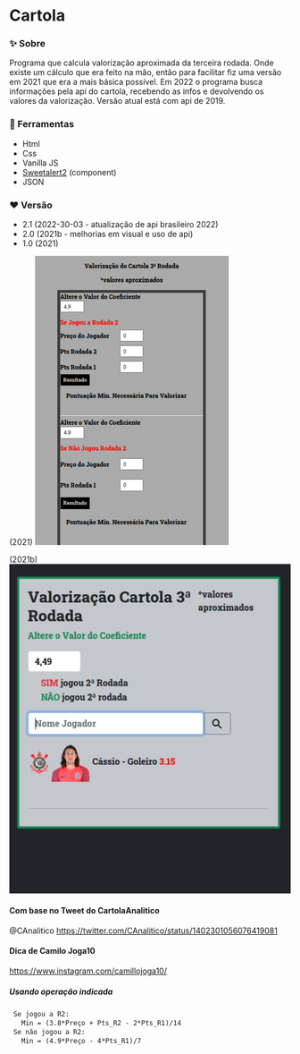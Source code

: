# Cartola

### ✨ Sobre
Programa que calcula valorização aproximada da terceira rodada.
Onde existe um cálculo que era feito na mão, então para facilitar fiz uma versão em 2021 que era a mais básica possível.
Em 2022 o programa busca informações pela api do cartola, recebendo as infos e devolvendo os valores da valorização.
Versão atual está com api de 2019.

### 🔨 Ferramentas
- Html
- Css
- Vanilla JS
- <a href="https://github.com/sweetalert2/sweetalert2">Sweetalert2</a> (component)
- JSON

### ❤️ Versão
- 2.1 (2022-30-03 - atualização de api brasileiro 2022)
- 2.0 (2021b - melhorias em visual e uso de api)
- 1.0 (2021)


(2021)
![](https://github.com/rafaelcastrobr/Cartola-valorizacao/blob/newCartola/img/Captura%20de%20tela_2022-01-22_21-38-05.png?raw=true;)

(2021b)
![](https://github.com/rafaelcastrobr/Cartola-valorizacao/blob/newCartola/img/Captura%20de%20tela_2022-01-22_21-37-03.png?raw=true)

#### Com base no Tweet do CartolaAnalitico
@CAnalitico
https://twitter.com/CAnalitico/status/1402301056076419081

#### Dica de Camilo Joga10
https://www.instagram.com/camillojoga10/


##### Usando operação indicada

~~~
 Se jogou a R2:
   Min = (3.8*Preço + Pts_R2 - 2*Pts_R1)/14
 Se não jogou a R2:
   Min = (4.9*Preço - 4*Pts_R1)/7
~~~
